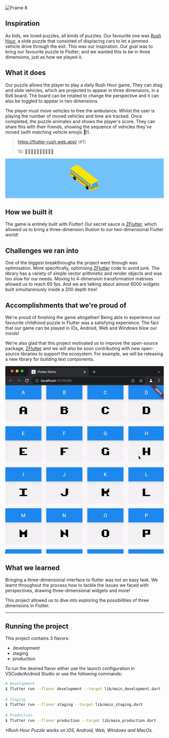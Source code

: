 ![Frame 8](https://user-images.githubusercontent.com/19904063/158263872-2568afe3-fba3-4d6d-aaad-17eefe04822b.png)


## Inspiration
As kids, we loved puzzles, all kinds of puzzles. Our favourite one was [Rush Hour](https://en.wikipedia.org/wiki/Rush_Hour_(puzzle)), a slide puzzle that consisted of displacing cars to let a jammed vehicle drive through the exit. This was our inspiration. Our goal was to bring our favourite puzzle to Flutter; and we wanted this to be in three dimensions, just as how we played it.

## What it does
Our puzzle allows the player to play a daily Rush Hour game. They can drag and slide vehicles, which are projected to appear in three dimensions, in a 6x6 board. The board can be rotated to change the perspective and it can also be toggled to appear in two dimensions.

The player must move vehicles to free the ambulance. Whilst the user is playing the number of moved vehicles and time are tracked. Once completed, the puzzle animates and shows the player's score. They can share this with their friends, showing the sequence of vehicles they've moved (with matching vehicle emojis 🚕!).

> https://flutter-rush.web.app/  (#1)
>
> 10: 🚕🚌🚛🚛🚓🚌🚗🚌🚛🚐

![ZVehicle Example](https://raw.githubusercontent.com/alestiago/flutter_rush_puzzle/main/assets/shared/bus_rotation--example.gif)

## How we built it
The game is entirely built with Flutter!  Our secret sauce is [ZFlutter](https://pub.dev/packages/zflutter), which allowed us to bring a three-dimension illusion to our two-dimensional Flutter world!

## Challenges we ran into
One of the biggest breakthroughs the project went through was optimisation. More specifically, optimising [ZFlutter](https://pub.dev/packages/zflutter) code to avoid junk. The library has a variety of simple vector arithmetic and render objects and was too slow for our needs.  Moving to 4-dimension transformation matrixes allowed us to reach 60 fps. And we are talking about almost 6000 widgets built simultaneously inside a 200 depth tree!

## Accomplishments that we're proud of
We're proud of finishing the game altogether! Being able to experience our favourite childhood puzzle in Flutter was a satisfying experience. The fact that our game can be played in iOs, Android, Web and Windows blow our minds!

We're also glad that this project motivated us to improve the open-source package, [ZFlutter](https://pub.dev/packages/zflutter) and we will also be soon contributing with new open-source libraries to support the ecosystem. For example, we will be releasing a new library for building text components.

![ZCubicText Example](https://raw.githubusercontent.com/alestiago/flutter_rush_puzzle/main/assets/shared/z_cubic_text--example.gif)

## What we learned
Bringing a three-dimensional interface to flutter was not an easy task. We learnt throughout the process how to tackle the issues we faced with perspectives, drawing three-dimensional widgets and more!

This project allowed us to dive into exploring the possibilities of three dimensions in Flutter.

---

## Running the project

This project contains 3 flavors:

- development
- staging
- production

To run the desired flavor either use the launch configuration in VSCode/Android Studio or use the following commands:

```sh
# Development
$ flutter run --flavor development --target lib/main_development.dart

# Staging
$ flutter run --flavor staging --target lib/main_staging.dart

# Production
$ flutter run --flavor production --target lib/main_production.dart
```

_\*Rush Hour Puzzle works on iOS, Android, Web, Windows and MacOs._

